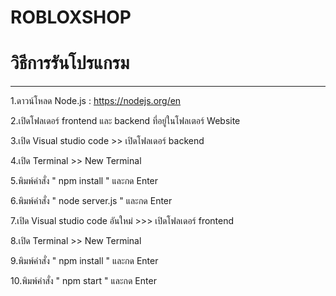 # ROBLOXSHOP
# วิธีการรันโปรแกรม
---
1.ดาวน์โหลด Node.js : https://nodejs.org/en

2.เปิดโฟลเดอร์ frontend และ backend ที่อยู่ในโฟลเตอร์ Website

3.เปิด Visual studio code >> เปิดโฟลเดอร์ backend

4.เปิด Terminal >> New Terminal

5.พิมพ์คำสั่ง " npm install " และกด Enter

6.พิมพ์คำสั่ง " node server.js " และกด Enter

7.เปิด Visual studio code อันใหม่ >>> เปิดโฟลเดอร์ frontend

8.เปิด Terminal >> New Terminal

9.พิมพ์คำสั่ง " npm install " และกด Enter

10.พิมพ์คำสั่ง " npm start " และกด Enter
